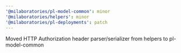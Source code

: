 ```yaml
---
'@milaboratories/pl-model-common': minor
'@milaboratories/helpers': minor
'@milaboratories/pl-deployments': patch
---
```


Moved HTTP Authorization header parser/serializer from helpers to pl-model-common
